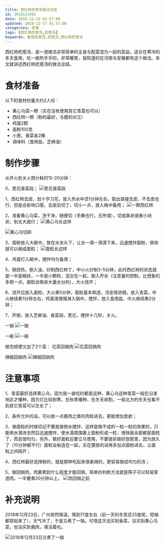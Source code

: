 ```yaml
---
title: 西红柿疙瘩汤做法总结
id: 2018121601
date: 2018-12-16 01:57:00
updated: 2018-12-17 01:57:00
categories: 菜谱
tags: [西红柿疙瘩汤,疙瘩汤]
keywords: 番茄疙瘩汤,疙瘩汤,西红柿疙瘩汤
---
```



西红柿疙瘩汤，是一道做法非常简单的主食与配菜混为一起的菜品，适合在寒冷的冬天食用，吃一碗热乎乎的，非常暖胃，我知道的在河南与安徽都有这个做法。本文就讲述西红柿疙瘩汤的做法总结。


<!-- more -->


# 食材准备


以下的食材份量大约2人份：
- 黄心乌菜一颗（实在没有使用其它青菜也可以）
- 西红柿一颗（粉的最好，与脆的对立）
- 鸡蛋2颗
- 面粉100克
- 小葱、香菜各2棵
- 调味料（食用盐、芝麻油）


# 制作步骤


从开火到关火预计耗时15-20分钟：

0、葱花香菜段；
![葱花香菜段](https://ws1.sinaimg.cn/large/b7f2e3a3gy1fya5zv7hnmj229s29s4qq.jpg "葱花香菜段")

1、西红柿去皮，划十字刀花，放入热水中烫1分钟左右，取出直接去皮，不去皮也行，但是会影响口感，去皮后切丁，切小一点，放入碗中备用；
![一颗西红柿](https://ws1.sinaimg.cn/large/b7f2e3a3gy1fya5kxue8tj229s29se81.jpg "一颗西红柿")

2、准备黄心乌菜，洗干净，随便切（手撕也行，无所谓），切成条状或者小块状，别太大就行；
![黄心乌长这样](https://ws1.sinaimg.cn/large/b7f2e3a3gy1fya5lswpt3j20m80m844i.jpg "黄心乌长这样")

![黄心乌切碎](https://ws1.sinaimg.cn/large/b7f2e3a3gy1fya5m1xtc6j229s29su0x.jpg "黄心乌切碎")

3、面粉放入大碗中，放在水龙头下，让水一滴一滴滴下来，迅速搅拌面粉，很快就可以做成面粒；
![面粒长这样](https://ws1.sinaimg.cn/large/b7f2e3a3gy1fya5otcr3mj229s29s7wi.jpg "面粒长这样")

4、鸡蛋打入碗中，搅拌均匀备用；

5、锅烧热，倒入油，炒制西红柿丁，中小火炒制3-5分钟，此时西红柿的状态就是一半是糊状，一半是小颗粒，混合在一起，倒入开水（注意量的控制，比想象的多倒一点，面粒会吸收大量水分的），大火烧开；

6、烧开后放入面粒，大火煮5分钟，面粒基本熟透，汤变得浓稠，放入青菜，中火继续煮1分钟左右，鸡蛋液慢慢淋入锅中，搅拌，放入食用盐，中火继续煮2分钟；

7、开锅，放入芝麻油、香菜段，葱花，搅拌十几秒，关火。

一锅
![一锅](https://ws1.sinaimg.cn/large/b7f2e3a3gy1fy94yo4wibj229s29snpd.jpg "一锅")

一碗
![一碗](https://ws1.sinaimg.cn/large/b7f2e3a3gy1fya5xkeysqj229s29shdt.jpg "一碗")

做完顺便又加了2个菜：
花菜回锅肉
![花菜回锅肉](https://ws1.sinaimg.cn/large/b7f2e3a3gy1fya60u5iacj229s29se81.jpg "花菜回锅肉")

辣椒回锅肉
![辣椒回锅肉](https://ws1.sinaimg.cn/large/b7f2e3a3gy1fya61058ppj229s29su0x.jpg "辣椒回锅肉")


# 注意事项

1、青菜最好选择黄心乌，因为我一直吃的都是这种，黄心乌这种青菜一般在沿淮地区才播种，因为它比较耐寒，在秋季播种，在冬天收割，一般北方的冬天也看不到其它青菜可以生长了；

2、条件允许的话，可以放一点酱肉之类的肉粒进去，更能增加食欲；

3、做面粒的时候切记不要直接倒水搅拌，这样是做不成的一粒一粒的效果的，只能用水滴进去然后迅速搅拌，使水滴周围裹上面粉形成一粒，很快就全部都是面粒了，而且很均匀，另外，做好面粒后要立马使用，不要提前做好放那里，因为放久了（10分钟都不行）面粒会粘连在一起，实在要放的话再多加点面粉进去，让面粒之间隔开；

4、西红柿最好选择粉的，就是那种吃起来很柔绵的，更容易做成均匀的汤；

5、做回锅肉，肉要煮到什么程度才能回锅，简单的判断方法就是筷子可以轻易穿透肉，一半要煮20分钟以上。
![肉回锅之前](https://ws1.sinaimg.cn/large/b7f2e3a3gy1fya63x2errj229s29snpd.jpg "肉回锅之前")


# 补充说明


2018年12月23日，广州突然降温，降到17度左右（前一天的冬至还25度呢，短袖都穿起来了），天气冷了，于是又煮了一锅。可惜这次没买到香菜，没买到黄心乌菜，也没买到酱肉，凑活着吃。

![2018年12月23日又煮了一锅](https://ws1.sinaimg.cn/large/b7f2e3a3gy1fyiauqznd7j229s29sx6p.jpg "2018年12月23日又煮了一锅")

